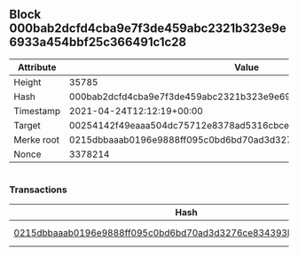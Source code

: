 ## Block 000bab2dcfd4cba9e7f3de459abc2321b323e9e6933a454bbf25c366491c1c28

Attribute | Value
--- | ---
Height | 35785
Hash | 000bab2dcfd4cba9e7f3de459abc2321b323e9e6933a454bbf25c366491c1c28
Timestamp | 2021-04-24T12:12:19+00:00
Target | 00254142f49eaaa504dc75712e8378ad5316cbcead634704b3734b6271167cc4
Merke root | 0215dbbaaab0196e9888ff095c0bd6bd70ad3d3276ce834393be53eee5deff39
Nonce | 3378214

```

```

### Transactions

Hash | Amount
--- | ---
[0215dbbaaab0196e9888ff095c0bd6bd70ad3d3276ce834393be53eee5deff39](0215dbbaaab0196e9888ff095c0bd6bd70ad3d3276ce834393be53eee5deff39.md) | 10.00000000 SKEPTI 
